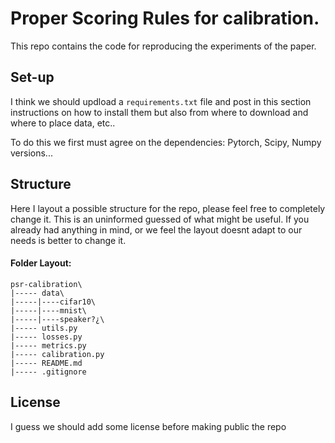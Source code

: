# Proper Scoring Rules for calibration.

This repo contains the code for reproducing the experiments of the paper.

## Set-up
I think we should updload a `requirements.txt` file and post in this section instructions on how to install them but also from where to download and where to place data, etc..

To do this we first must agree on the dependencies: Pytorch, Scipy, Numpy versions...


## Structure
Here I layout a possible structure for the repo, please feel free to completely change it. This is an uninformed guessed of what might be useful. If you already had anything in mind, or we feel the layout doesnt adapt to our needs is better to change it.

#### Folder Layout:

    psr-calibration\
    |----- data\
    |-----|----cifar10\
    |-----|----mnist\
    |-----|----speaker?¿\
    |----- utils.py
    |----- losses.py
    |----- metrics.py
    |----- calibration.py
    |----- README.md
    |----- .gitignore 


## License
I guess we should add some license before making public the repo